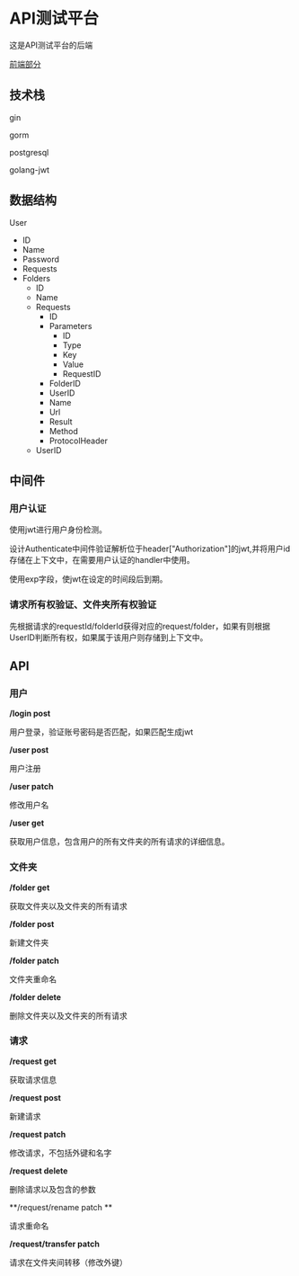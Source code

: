 # API测试平台

这是API测试平台的后端

[前端部分](https://github.com/dogcar969/api-test-frontend)

## 技术栈

gin

gorm

postgresql

golang-jwt

## 数据结构

User

- ID
- Name
- Password
- Requests
- Folders
  - ID
  - Name
  - Requests
    - ID
    - Parameters
      - ID
      - Type
      - Key
      - Value
      - RequestID
    - FolderID
    - UserID
    - Name
    - Url
    - Result
    - Method
    - ProtocolHeader
  - UserID

## 中间件

### 用户认证

使用jwt进行用户身份检测。

设计Authenticate中间件验证解析位于header["Authorization"]的jwt,并将用户id存储在上下文中，在需要用户认证的handler中使用。

使用exp字段，使jwt在设定的时间段后到期。

### 请求所有权验证、文件夹所有权验证

先根据请求的requestId/folderId获得对应的request/folder，如果有则根据UserID判断所有权，如果属于该用户则存储到上下文中。

## API

### 用户

**/login post**

用户登录，验证账号密码是否匹配，如果匹配生成jwt

**/user post**

用户注册

**/user patch**

修改用户名

**/user get**

获取用户信息，包含用户的所有文件夹的所有请求的详细信息。

### 文件夹

**/folder get**

获取文件夹以及文件夹的所有请求

**/folder post**

新建文件夹

**/folder patch**

文件夹重命名

**/folder delete**

删除文件夹以及文件夹的所有请求

### 请求

**/request get**

获取请求信息

**/request post**

新建请求

**/request patch**

修改请求，不包括外键和名字

**/request delete**

删除请求以及包含的参数

**/request/rename patch **

请求重命名

**/request/transfer patch**

请求在文件夹间转移（修改外键）
